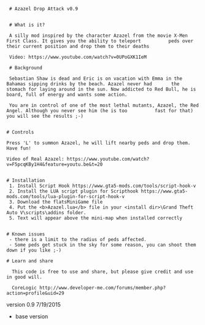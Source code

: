 
     # Azazel Drop Attack v0.9 


     # What is it?
	
     A silly mod inspired by the character Azazel from the movie X-Men First Class. It gives you the ability to teleport          peds over their current position and drop them to their deaths

     Video: https://www.youtube.com/watch?v=0UPoGXK1IeM

     # Background
	
     Sebastian Shaw is dead and Eric is on vacation with Emma in the Bahamas sipping drinks by the beach. Azazel never had       the stomach for laying around in the sun. Now addicted to Red Bull, he is board, full of energy and wants some action.
	
     You are in control of one of the most lethal mutants, Azazel, the Red Angel. Although you never see him (he is too 	     fast for that) you will see the results ;-)	

	
    # Controls
	
    Press 'L' to summon Azazel, he will lift nearby peds and drop them. Have fun! 

    Video of Real Azazel: https://www.youtube.com/watch?v=F5pcqKBy1H4&feature=youtu.be&t=20   
	  
            
    # Installation
     1. Install Script Hook https://www.gta5-mods.com/tools/script-hook-v 
     2. Install the LUA script plugin for Scripthook https://www.gta5-mods.com/tools/lua-plugin-for-script-hook-v 
     3. Download the flatsMiniGame file
     4. Put the <b>Azazel.lua</b> file in your <install dir>\Grand Theft Auto V\scripts\addins folder. 
     5. Text will appear above the mini-map when installed correctly
 
    
    # Known issues
     - there is a limit to the radius of peds affected. 
     - Some peds get stuck in the sky for some reason, you can shoot them down if you like ;-)
   
    # Learn and share
	
      This code is free to use and share, but please give credit and use in good will. 
	
      CoreLogic http://www.developer-me.com/forums/member.php?action=profile&uid=29

 
 
 
 version 0.9 7/19/2015
  - base version  

